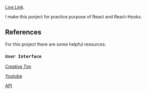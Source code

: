 [Live Link](https://github.com/JahanzaibHussain/covid).

I make this porject for practice purpose of React and React-Hooks. 

## References

For this project there are some helpful resources:

### `User Interface`

[Creative Tim](https://www.creative-tim.com/templates/react-free)


[Youtube](https://www.youtube.com/watch?v=khJlrj3Y6Ls)


[API](https://covid19.mathdro.id/api)



